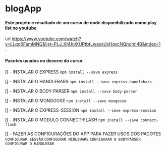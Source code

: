 # blogApp

#### Este projeto e resultado de um curso de node disponibilizado como play list no youtube
url https://www.youtube.com/watch?v=LLqq6FemMNQ&list=PLJ_KhUnlXUPtbtLwaxxUxHqvcNQndmI4B&index=1. 

#### Pacotes usados no decorre do curso:

[] - INSTALAR O EXPRESS
    `npm install --save express`

[] - INSTALAR O HANDLEBARS
    `npm install --save express-handlebars`

[] - INSTALAR O BODY-PARSER
    `npm install --save body-parser`

[] - INSTALAR O MONGOOSE
    `npm install --save mongoose`

[] - INSTALAR O EXPRESS-SESSION
    `npm install --save express-session`

[] - INSTALAR O MODULO CONNECT-FLASH
    `npm install --save connect-flash`

[] - FAZER AS CONFIGURAÇÕES DO APP PARA FAZER USOS DOS PACOTES
    ``CONFIGURAR SESSÃO``
    ``CONFIGURAR MIDLEWARE``
    ``CONFIGURAR O BODYPARSER``
    ``CONFIGURAR O HANDLEBAR``
